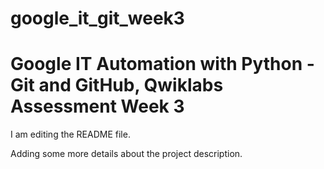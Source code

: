 # google_it_git_week3

# Google IT Automation with Python - Git and GitHub, Qwiklabs Assessment Week 3

I am editing the README file.

Adding some more details about the project description.
